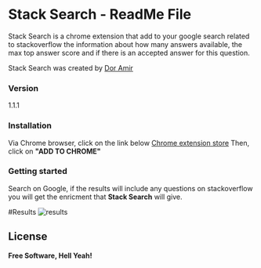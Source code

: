 # Stack Search - ReadMe File

Stack Search is a chrome extension that add to your google search related to stackoverflow the information about how many answers
available, the max top answer score and if there is an accepted answer for this question.   

Stack Search was created by [Dor Amir]
### Version
1.1.1

### Installation
Via Chrome browser, click on the link below
[Chrome extension store]( https://chrome.google.com/webstore/detail/stack-search/mmbkjfdlhegphofeodeinpbcifaobacl)
Then, click on **"ADD TO CHROME"**

### Getting started
Search on Google, if the results will include any questions on stackoverflow you will get the enricment that **Stack Search** will give. 

#Results
![results](http://imgur.com/msjaHtb)

License
----

**Free Software, Hell Yeah!**

[Dor Amir]:amirdor@gmail.com

